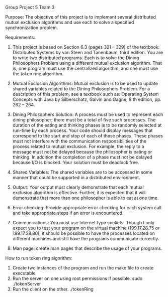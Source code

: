 Group Project 5 Team 3


Purpose: The objective of this project is to implement several distributed mutual
exclusion algorithms and use each to solve a specified synchronization problem.

Requirements:
1. This project is based on Section 6.3 (pages 321 – 329) of the textbook:
Distributed Systems by van Steen and Tanenbaum, third edition. You are to write
two distributed programs. Each is to solve the Dining Philosophers Problem
using a different mutual exclusion algorithm. That is, one program must use the
centralized algorithm, and one must use the token ring algorithm.

2. Mutual Exclusion Algorithms: Mutual exclusion is to be used to update shared
variables related to the Dining Philosophers Problem. For a description of this
problem, see a textbook such as: Operating System Concepts with Java by
Silberschatz, Galvin and Gagne, 8 th edition, pp. 262 – 264.

3. Dining Philosophers Solution: A process must be used to represent each dining
philosopher; there must be a total of five such processes. The duration of the
eating and thinking phases is to be randomly selected at run-time by each process.
Your code should display messages that correspond to the start and stop of each
of these phases. These phases must not interfere with the communication
responsibilities of the process related to mutual exclusion. For example, the reply
to a message must not be delayed because the philosopher is eating or thinking.
In addition the completion of a phase must not be delayed because I/O is blocked.
Your solution must be deadlock free.

4. Shared Variables: The shared variables are to be accessed in some manner that
could be supported in a distributed environment.

5. Output: Your output must clearly demonstrate that each mutual exclusion
algorithm is effective. Further, it is expected that it will demonstrate that more
than one philosopher is able to eat at one time.

6. Error checking: Provide appropriate error checking for each system call and take
appropriate steps if an error is encountered.

7. Communications: You must use Internet type sockets. Though I only expect you
to test your program on the virtual machine (199.17.28.75 or 199.17.28.80), it
should be possible to have the processes located on different machines and still
have the programs communicate correctly.

8. Man page: create man pages that describe the usage of your programs.



How to run token ring algorithm:
1. Create two instances of the program and run the make file to create executable
2. Run the server on one using root permissions if possible. sudo ./tokenServer
3. Run the client on the other. ./tokenRing

